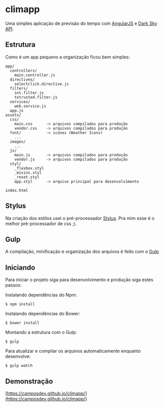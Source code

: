 # climapp
Uma simples aplicação de previsão do tempo com [AngularJS](https://angularjs.org/) e [Dark Sky API](https://darksky.net/dev/).

## Estrutura
Como é um app pequeno a organização ficou bem simples:

```
app/
  controllers/
    main.controller.js
  directives/
    selectclick.directive.js
  filters/
    int.filter.js
    totrusted.filter.js
  services/
    web.service.js
  app.js
assets/
  css/
    main.css      -> arquivos compilados para produção
    vendor.css    -> arquivos compilados para produção
  font/           -> icones (Weather Icons)
    ...
  images/
    ...
  js/
    main.js       -> arquivos compilados para produção
    vendor.js     -> arquivos compilados para produção
  styl/
    _flexbox.styl
    _mixins.styl
    _reset.styl
    app.styl      -> arquivo principal para desenvolvimento

index.html  
```

## Stylus
Na criação dos estilos usei o pré-processador [Stylus](http://stylus-lang.com/). Pra mim esse é o melhor pré-processador de css ;).

## Gulp
A compilação, minificação e organização dos arquivos é feito com o [Gulp](http://gulpjs.com/)

## Iniciando
Para iniciar o projeto siga para desenvolvimento e produção siga estes passos:

Instalando dependências do Npm:
```
$ npm install
```

Instalando dependências do Bower:
```
$ bower install
```

Montando a estrutura com o Gulp:
```
$ gulp
```
Para atualizar e compilar os arquivos automaticamente enquanto desenvolve:
```
$ gulp watch
```

## Demonstração
[https://camposdev.github.io/climapp/](https://camposdev.github.io/climapp/)
